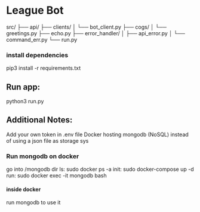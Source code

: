 # League Bot

src/
├── api/
├── clients/ 
│   └── bot_client.py
├── cogs/
│   └── greetings.py
├── echo.py
├── error_handler/
│   ├── api_error.py
│   └── command_err.py
└── run.py

### install dependencies
pip3 install -r requirements.txt

## Run app:
python3 run.py

## Additional Notes:
Add your own token in .env file
Docker hosting mongodb (NoSQL) instead of using a json file as storage sys

### Run mongodb on docker
go into /mongodb dir 
ls: sudo docker ps -a
init: sudo docker-compose up -d
run: sudo docker exec -it mongodb bash

#### inside docker
run mongodb to use it
